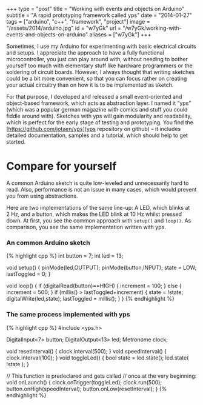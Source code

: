 +++
type = "post"
title = "Working with events and objects on Arduino"
subtitle = "A rapid prototyping framework called yps"
date = "2014-01-27"
tags = ["arduino", "c++", "framework", "project"]
image = "/assets/2014/arduino.jpg"
id = "w7yGk"
url = "/w7yGk/working-with-events-and-objects-on-arduino"
aliases = ["w7yGk"]
+++

Sometimes, I use my Arduino for experimenting with basic electrical circuits and setups. I appreciate the approach to have a fully functional microcontroller, you just can play around with, without needing to bother yourself too much with elementary stuff like hardware programmers or the soldering of circuit boards. However, I always thought that writing sketches could be a bit more convenient, so that you can focus rather on creating your actual circuitry than on how it is to be implemented as sketch.

For that purpose, I developed and released a small event-oriented and object-based framework, which acts as abstraction layer. I named it “yps” (which was a popular german magazine with comics and stuff you could fiddle around with). Sketches with yps will gain modularity and readability, which is perfect for the early stage of testing and prototyping. You find the [https://github.com/jotaen/yps](yps repository on github) – it includes detailed documentation, samples and a tutorial, which should help to get started.

# Compare for yourself

A common Arduino sketch is quite low-leveled and unnecessarily hard to read. Also, performance is not an issue in many cases, which would prevent you from using abstractions.

Here are two implementations of the same line-up: A LED, which blinks at 2 Hz, and a button, which makes the LED blink at 10 Hz whilst pressed down. At first, you see the common approach with `setup()` and `loop()`. As comparison, you see the same implementation written with yps.

### An common Arduino sketch

{% highlight cpp %}
int button = 7;
int led = 13;

void setup() {
  pinMode(led,OUTPUT);
  pinMode(button,INPUT);
  state = LOW;
  lastToggled = 0;
}

void loop() {
  if (digitalRead(button)==HIGH) {
    increment = 100;
  }
  else {
    increment = 500;
  }
  if (millis() > lastToggled+increment) {
    state = !state;
    digitalWrite(led,state);
    lastToggled = millis();
  }
}
{% endhighlight %}

### The same process implemented with yps

{% highlight cpp %}
#include <yps.h>

DigitalInput<7> button;
DigitalOutput<13> led;
Metronome clock;

void resetInterval() {
  clock.interval(500);
}
void speedInterval() {
  clock.interval(100);
}
void toggleLed() {
  bool state = led.state();
  led.state( !state );
}

// This function is predeclared and gets called
// once at the very beginning:
void onLaunch() {
  clock.onTrigger(toggleLed);
  clock.run(500);
  button.onHigh(speedInterval);
  button.onLow(resetInterval);
}
{% endhighlight %}
